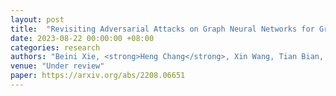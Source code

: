 ```yaml
---
layout: post
title:  "Revisiting Adversarial Attacks on Graph Neural Networks for Graph Classification"
date: 2023-08-22 00:00:00 +08:00
categories: research
authors: "Beini Xie, <strong>Heng Chang</strong>, Xin Wang, Tian Bian, Shiji Zhou, Daixin Wang, Zhiqiang Zhang, Wenwu Zhu"
venue: "Under review"
paper: https://arxiv.org/abs/2208.06651
---
```


